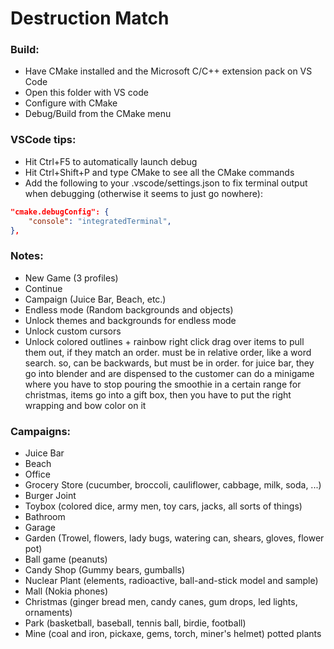 # Destruction Match

### Build:
- Have CMake installed and the Microsoft C/C++ extension pack on VS Code
- Open this folder with VS code
- Configure with CMake
- Debug/Build from the CMake menu

### VSCode tips:
- Hit Ctrl+F5 to automatically launch debug
- Hit Ctrl+Shift+P and type CMake to see all the CMake commands
- Add the following to your .vscode/settings.json to fix terminal output when debugging (otherwise it seems to just go nowhere):
```json
"cmake.debugConfig": {
    "console": "integratedTerminal",
},
```

### Notes:
- New Game (3 profiles)
- Continue
- Campaign (Juice Bar, Beach, etc.)
- Endless mode (Random backgrounds and objects)
- Unlock themes and backgrounds for endless mode
- Unlock custom cursors
- Unlock colored outlines + rainbow
right click drag over items to pull them out, if they match an order.
must be in relative order, like a word search. so, can be backwards, but must be in order.
for juice bar, they go into blender and are dispensed to the customer
can do a minigame where you have to stop pouring the smoothie in a certain range
for christmas, items go into a gift box, then you have to put the right wrapping and bow color on it

### Campaigns:
- Juice Bar
- Beach
- Office
- Grocery Store (cucumber, broccoli, cauliflower, cabbage, milk, soda, ...)
- Burger Joint
- Toybox (colored dice, army men, toy cars, jacks, all sorts of things)
- Bathroom
- Garage
- Garden (Trowel, flowers, lady bugs, watering can, shears, gloves, flower pot)
- Ball game (peanuts)
- Candy Shop (Gummy bears, gumballs)
- Nuclear Plant (elements, radioactive, ball-and-stick model and sample)
- Mall (Nokia phones)
- Christmas (ginger bread men, candy canes, gum drops, led lights, ornaments)
- Park (basketball, baseball, tennis ball, birdie, football)
- Mine (coal and iron, pickaxe, gems, torch, miner's helmet)
potted plants